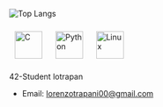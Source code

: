 
![Top Langs](https://github-readme-stats.vercel.app/api/top-langs/?username=LorenzoTrapani&layout=compact&theme=radical)

<div align>  
<a href="https://github.com/" target="_blank"><img style="margin: 10px" src="https://avatars.githubusercontent.com/u/104427569?v=4" alt="C" height="50" /></a>
<a href="https://nodejs.org/" target="_blank"><img style="margin: 10px" src="https://profilinator.rishav.dev/skills-assets/python-original.svg" alt="Python" height="50" /></a>  
<a href="https://github.com/" target="_blank"><img style="margin: 10px" src="https://profilinator.rishav.dev/skills-assets/linux-original.svg" alt="Linux" height="50" /></a>
</div>
</td><td valign="top" width="50%">

42-Student lotrapan
- Email: [lorenzotrapani00@gmail.com](lorenzotrapani00@gmail.com)
